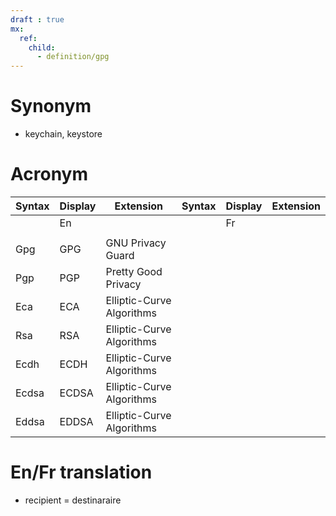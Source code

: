 ```yaml
---
draft : true
mx:  
  ref:
    child:
      - definition/gpg
---
```


# Synonym
- keychain, keystore

# Acronym
|Syntax|Display|Extension|Syntax|Display|Extension
|-|-|-|-|-|-|
||En|||Fr||
||
|Gpg|GPG|GNU Privacy Guard|||
|Pgp|PGP|Pretty Good Privacy|||
|Eca|ECA|Elliptic-Curve Algorithms|||
|Rsa|RSA|Elliptic-Curve Algorithms|||
|Ecdh|ECDH|Elliptic-Curve Algorithms|||
|Ecdsa|ECDSA|Elliptic-Curve Algorithms|||
|Eddsa|EDDSA|Elliptic-Curve Algorithms|||

# En/Fr translation
- recipient = destinaraire

